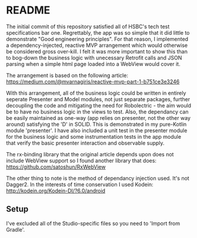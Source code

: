 # README #

The initial commit of this repository satisfied all of HSBC's tech test specifications bar one. Regrettably, the app was so simple that it did little to demonstrate "Good engineering principles". For that reason, I implemented a dependency-injected, reactive MVP arrangement which would otherwise be considered gross over-kill. I felt it was more important to show this than to bog-down the business logic with unecessary Retrofit calls and JSON parsing when a simple html page loaded into a WebView would cover it.

The arrangement is based on the following article:
https://medium.com/@mvarnagiris/reactive-mvp-part-1-b751ce3e3246

With this arrangement, all of the business logic could be written in entirely seperate Presenter and Model modules, not just separate packages, further decoupling the code and mitigating the need for Robolectric - the aim would be to have no business logic in the views to test. Also, the dependancy can be easily maintained as one-way (app relies on presenter, not the other way around) satisfying the 'D' in SOLID. This is demonstrated in my pure-Kotlin module 'presenter'. I have also included a unit test in the presenter module for the business logic and some instrumentation tests in the app module that verify the basic presenter interaction and observable supply.

The rx-binding library that the original article depends upon does not include WebView support so I found another library that does:
https://github.com/satoshun/RxWebView

The other thing to note is the method of dependancy injection used. It's not Dagger2. In the interests of time conservation I used Kodein:
http://kodein.org/Kodein-DI/?6.0/android

## Setup ##
I've excluded all of the Studio-specific files so you need to 'Import from Gradle'.